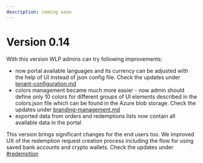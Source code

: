 ```yaml
---
description: coming soon
---
```


# Version 0.14

With this version WLP admins can try following improvements:

* now portal available languages and its currency can be adjusted with the help of UI instead of json config file. Check the updates under [tenant-configuration.md](../admin-user-guide/portal-configuration/tenant-configuration.md "mention")
* colors management became much more easier - now admin should define only 10 colors for different groups of UI elements described in the colors.json file which can be found in the Azure blob storage. Check the updates under [branding-management.md](../admin-user-guide/portal-configuration/branding-management.md "mention")
* exported data from orders and redemptions lists now contain all available data in the portal

This version brings significant changes for the end users too. We improved UX of the redemption request creation process including the flow for using saved bank accounts and crypto wallets. Check the updates under [#redemption](../how-your-users-interact-with-the-portal.md#redemption "mention")
